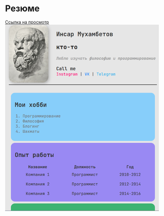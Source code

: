 # Резюме
[Ссылка на просмотр](https://dieloves.github.io/html-resume/)
![Preview](/изображение.png)
